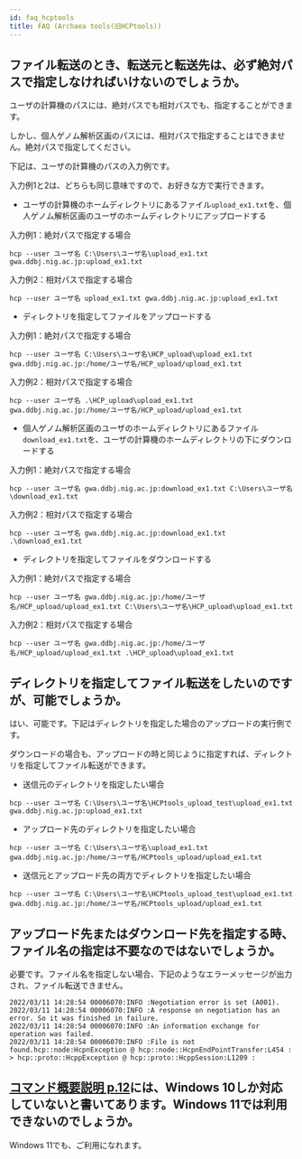 ```yaml
---
id: faq_hcptools
title: FAQ (Archaea tools(旧HCPtools))
---
```



## ファイル転送のとき、転送元と転送先は、必ず絶対パスで指定しなければいけないのでしょうか。

ユーザの計算機のパスには、絶対パスでも相対パスでも、指定することができます。

しかし、個人ゲノム解析区画のパスには、相対パスで指定することはできません。絶対パスで指定してください。


下記は、ユーザの計算機のパスの入力例です。

入力例1と2は、どちらも同じ意味ですので、お好きな方で実行できます。


- ユーザの計算機のホームディレクトリにあるファイル`upload_ex1.txt`を、個人ゲノム解析区画のユーザのホームディレクトリにアップロードする

入力例1：絶対パスで指定する場合
```
hcp --user ユーザ名 C:\Users\ユーザ名\upload_ex1.txt gwa.ddbj.nig.ac.jp:upload_ex1.txt
```

入力例2：相対パスで指定する場合
```
hcp --user ユーザ名 upload_ex1.txt gwa.ddbj.nig.ac.jp:upload_ex1.txt
```

- ディレクトリを指定してファイルをアップロードする

入力例1：絶対パスで指定する場合
```
hcp --user ユーザ名 C:\Users\ユーザ名\HCP_upload\upload_ex1.txt gwa.ddbj.nig.ac.jp:/home/ユーザ名/HCP_upload/upload_ex1.txt
```

入力例2：相対パスで指定する場合
```
hcp --user ユーザ名 .\HCP_upload\upload_ex1.txt gwa.ddbj.nig.ac.jp:/home/ユーザ名/HCP_upload/upload_ex1.txt
```

- 個人ゲノム解析区画のユーザのホームディレクトリにあるファイル`download_ex1.txt`を、ユーザの計算機のホームディレクトリの下にダウンロードする

入力例1：絶対パスで指定する場合
```
hcp --user ユーザ名 gwa.ddbj.nig.ac.jp:download_ex1.txt C:\Users\ユーザ名\download_ex1.txt
```

入力例2：相対パスで指定する場合
```
hcp --user ユーザ名 gwa.ddbj.nig.ac.jp:download_ex1.txt .\download_ex1.txt
```

- ディレクトリを指定してファイルをダウンロードする

入力例1：絶対パスで指定する場合
```
hcp --user ユーザ名 gwa.ddbj.nig.ac.jp:/home/ユーザ名/HCP_upload/upload_ex1.txt C:\Users\ユーザ名\HCP_upload\upload_ex1.txt
```

入力例2：相対パスで指定する場合
```
hcp --user ユーザ名 gwa.ddbj.nig.ac.jp:/home/ユーザ名/HCP_upload/upload_ex1.txt .\HCP_upload\upload_ex1.txt
```

## ディレクトリを指定してファイル転送をしたいのですが、可能でしょうか。

はい、可能です。下記はディレクトリを指定した場合のアップロードの実行例です。

ダウンロードの場合も、アップロードの時と同じように指定すれば、ディレクトリを指定してファイル転送ができます。

- 送信元のディレクトリを指定したい場合
```
hcp --user ユーザ名 C:\Users\ユーザ名\HCPtools_upload_test\upload_ex1.txt gwa.ddbj.nig.ac.jp:upload_ex1.txt
```

- アップロード先のディレクトリを指定したい場合
```
hcp --user ユーザ名 C:\Users\ユーザ名\upload_ex1.txt gwa.ddbj.nig.ac.jp:/home/ユーザ名/HCPtools_upload/upload_ex1.txt
```

- 送信元とアップロード先の両方でディレクトリを指定したい場合
```
hcp --user ユーザ名 C:\Users\ユーザ名\HCPtools_upload_test\upload_ex1.txt gwa.ddbj.nig.ac.jp:/home/ユーザ名/HCPtools_upload/upload_ex1.txt
```

## アップロード先またはダウンロード先を指定する時、ファイル名の指定は不要なのではないでしょうか。

必要です。ファイル名を指定しない場合、下記のようなエラーメッセージが出力され、ファイル転送できません。

```
2022/03/11 14:28:54 00006070:INFO :Negotiation error is set (A001).
2022/03/11 14:28:54 00006070:INFO :A response on negotiation has an error. So it was finished in failure.
2022/03/11 14:28:54 00006070:INFO :An information exchange for operation was failed.
2022/03/11 14:28:54 00006070:INFO :File is not found.hcp::node:HcpnException @ hcp::node::HcpnEndPointTransfer:L454 :  > hcp::proto::HcppException @ hcp::proto::HcppSession:L1209 :
```

## [<u>コマンド概要説明 p.12</u>](/pdf/HCPtools_overview_ja.pdf)には、Windows 10しか対応していないと書いてあります。Windows 11では利用できないのでしょうか。

Windows 11でも、ご利用になれます。



